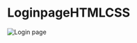 # LoginpageHTMLCSS
![Login page](https://github.com/CassioCavs/LoginpageHTMLCSS/assets/94088100/15dbfb23-bd0e-4ba5-aef0-24f48258cdde)
